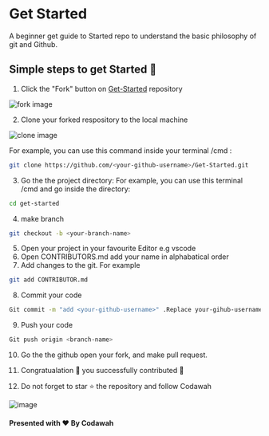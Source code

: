 # Get Started
A beginner get guide to Started repo to understand the basic philosophy of git and Github.

## Simple steps to get Started 🚀

1. Click the "Fork" button on [Get-Started](https://github.com/Codawah/Get-Started) repository

![fork image](https://github.com/Codawah/Get-Started/blob/main/Screenshot%20from%202022-08-21%2015-22-43.png?raw=true)

2. Clone your forked respository to the local machine

![clone image](https://github.com/Codawah/Get-Started/blob/main/Screenshot%20from%202022-08-21%2015-43-38.png)

For example, you can use this command inside your terminal /cmd :
```bash
git clone https://github.com/<your-github-username>/Get-Started.git
```
3. Go the the project directory: 
For example, you can use this terminal /cmd and go inside the directory:
```bash
cd get-started
```
4. make branch
```bash
git checkout -b <your-branch-name>
```
5.  Open your project in your favourite Editor e.g vscode
6. Open CONTRIBUTORS.md add your name in alphabatical order
7. Add changes to the git. For example
```bash
git add CONTRIBUTOR.md
```
8. Commit your code
```bash
Git commit -m "add <your-github-username>" .Replace your-gihub-username with your github username
```
9. Push your code

```bash
Git push origin <branch-name>
```
10. Go the the github open your fork, and make pull request.

11. Congratualation 🎊 you successfully contributed 🏁
12. Do not forget to star ⭐ the repository and follow Codawah

![image](https://user-images.githubusercontent.com/12247382/186510877-9b7960eb-af99-435b-936c-f18da5ae2720.png)

#### Presented with ❤️ By Codawah



